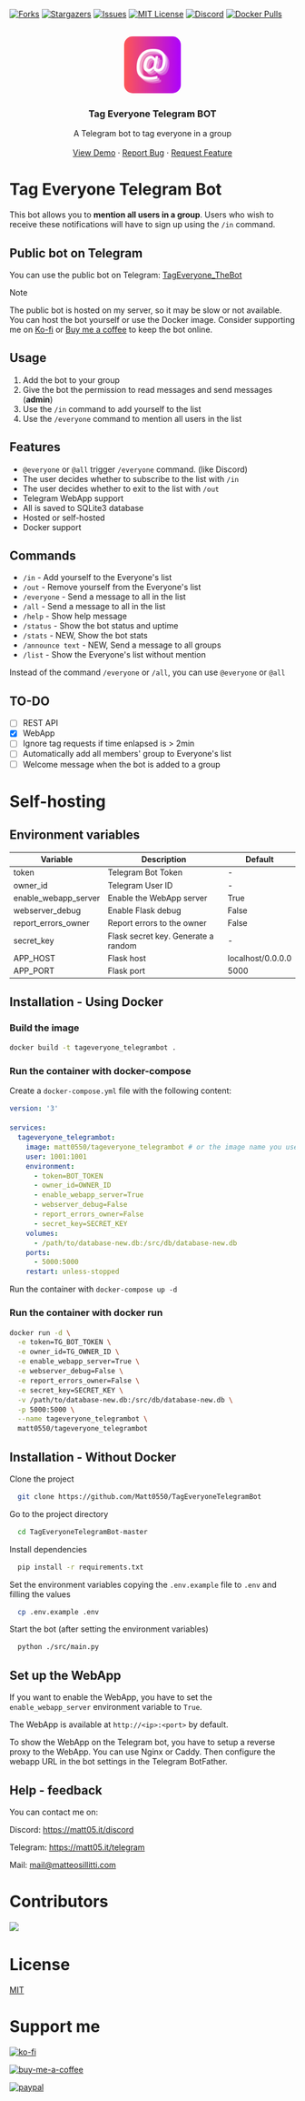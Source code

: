 [![Forks][forks-shield]][forks-url]
[![Stargazers][stars-shield]][stars-url]
[![Issues][issues-shield]][issues-url]
[![MIT License][license-shield]][license-url]
[![Discord][discord-shield]][discord-url]
[![Docker Pulls][docker-shield]][docker-url]

<!-- PROJECT LOGO -->
<br />
<div align="center">
  <a href="https://github.com/Matt0550/TagEveryoneTelegramBot">
    <img src="src/gui/static/images/logo.png" alt="Logo" width="100" height="100" style="border-radius: 15px;">
  </a>

  <h3 align="center">Tag Everyone Telegram BOT</h3>

  <p align="center">
    A Telegram bot to tag everyone in a group
    <br />
    <br />
    <a href="https://t.me/TagEveryone_TheBot">View Demo</a>
    ·
    <a href="https://github.com/Matt0550/TagEveryoneTelegramBot/issues">Report Bug</a>
    ·
    <a href="https://github.com/Matt0550/TagEveryoneTelegramBot/issues">Request Feature</a>
  </p>
</div>


# Tag Everyone Telegram Bot

This bot allows you to **mention all users in a group**. Users who wish to receive these notifications will have to sign up using the `/in` command.

## Public bot on Telegram
You can use the public bot on Telegram: [TagEveryone_TheBot](https://t.me/Tag_Everyone_TheBot)

> [!NOTE]
> The public bot is hosted on my server, so it may be slow or not available. You can host the bot yourself or use the Docker image. Consider supporting me on [Ko-fi](https://ko-fi.com/matt05) or [Buy me a coffee](https://www.buymeacoffee.com/Matt0550) to keep the bot online.

## Usage

1. Add the bot to your group
2. Give the bot the permission to read messages and send messages (**admin**)
3. Use the `/in` command to add yourself to the list
4. Use the `/everyone` command to mention all users in the list


## Features

- `@everyone` or `@all` trigger `/everyone` command. (like Discord)
- The user decides whether to subscribe to the list with `/in`
- The user decides whether to exit to the list with `/out`
- Telegram WebApp support
- All is saved to SQLite3 database
- Hosted or self-hosted
- Docker support


## Commands
- `/in` - Add yourself to the Everyone's list
- `/out` - Remove yourself from the Everyone's list
- `/everyone` - Send a message to all in the list
- `/all` - Send a message to all in the list
- `/help` - Show help message
- `/status` - Show the bot status and uptime
- `/stats` - NEW, Show the bot stats
- `/announce text` - NEW, Send a message to all groups
- `/list` - Show the Everyone's list without mention

Instead of the command `/everyone` or `/all`, you can use `@everyone` or `@all`


## TO-DO
- [ ] REST API
- [x] WebApp
- [ ] Ignore tag requests if time enlapsed is > 2min
- [ ] Automatically add all members' group to Everyone's list
- [ ] Welcome message when the bot is added to a group

# Self-hosting
## Environment variables
| Variable | Description | Default |
|----------|-------------|---------|
| token | Telegram Bot Token | - |
| owner_id | Telegram User ID | - |
| enable_webapp_server | Enable the WebApp server | True |
| webserver_debug | Enable Flask debug | False |
| report_errors_owner | Report errors to the owner | False |
| secret_key | Flask secret key. Generate a random | - |
| APP_HOST | Flask host | localhost/0.0.0.0 |
| APP_PORT | Flask port | 5000 |

## Installation - Using Docker
### Build the image
```bash
docker build -t tageveryone_telegrambot .
```
### Run the container with docker-compose
Create a `docker-compose.yml` file with the following content:

```yaml
version: '3'

services:
  tageveryone_telegrambot:
    image: matt0550/tageveryone_telegrambot # or the image name you used
    user: 1001:1001
    environment:
      - token=BOT_TOKEN
      - owner_id=OWNER_ID
      - enable_webapp_server=True
      - webserver_debug=False
      - report_errors_owner=False
      - secret_key=SECRET_KEY
    volumes:
      - /path/to/database-new.db:/src/db/database-new.db
    ports:
      - 5000:5000
    restart: unless-stopped
```

Run the container with `docker-compose up -d`

### Run the container with docker run
```bash
docker run -d \
  -e token=TG_BOT_TOKEN \
  -e owner_id=TG_OWNER_ID \
  -e enable_webapp_server=True \
  -e webserver_debug=False \
  -e report_errors_owner=False \
  -e secret_key=SECRET_KEY \
  -v /path/to/database-new.db:/src/db/database-new.db \
  -p 5000:5000 \
  --name tageveryone_telegrambot \
  matt0550/tageveryone_telegrambot
```

## Installation - Without Docker

Clone the project

```bash
  git clone https://github.com/Matt0550/TagEveryoneTelegramBot
```

Go to the project directory

```bash
  cd TagEveryoneTelegramBot-master
```

Install dependencies

```bash
  pip install -r requirements.txt
```

Set the environment variables copying the `.env.example` file to `.env` and filling the values

```bash
  cp .env.example .env
```

Start the bot (after setting the environment variables)

```bash
  python ./src/main.py
```

## Set up the WebApp
If you want to enable the WebApp, you have to set the `enable_webapp_server` environment variable to `True`.

The WebApp is available at `http://<ip>:<port>` by default.

To show the WebApp on the Telegram bot, you have to setup a reverse proxy to the WebApp. You can use Nginx or Caddy. Then configure the webapp URL in the bot settings in the Telegram BotFather.


## Help - feedback
You can contact me on:

Discord: https://matt05.it/discord

Telegram: https://matt05.it/telegram

Mail: <a href="mailto:mail@matteosillitti.com">mail@matteosillitti.com</a>

# Contributors

<!-- Copy-paste in your Readme.md file -->

<a href = "https://github.com/Matt0550/TagEveryoneTelegramBot/graphs/contributors">
  <img src = "https://contrib.rocks/image?repo=Matt0550/TagEveryoneTelegramBot"/>
</a>


# License

[MIT](https://choosealicense.com/licenses/mit/)

# Support me

[![ko-fi](https://ko-fi.com/img/githubbutton_sm.svg)](https://ko-fi.com/matt05)

[![buy-me-a-coffee](https://www.buymeacoffee.com/assets/img/custom_images/orange_img.png)](https://www.buymeacoffee.com/Matt0550)

[![paypal](https://www.paypalobjects.com/en_US/i/btn/btn_donateCC_LG.gif)](https://paypal.me/sillittimatteo)

[contributors-shield]: https://img.shields.io/github/contributors/Matt0550/TagEveryoneTelegramBot.svg?style=for-the-badge
[contributors-url]: https://github.com/Matt0550/TagEveryoneTelegramBot/graphs/contributors
[forks-shield]: https://img.shields.io/github/forks/Matt0550/TagEveryoneTelegramBot.svg?style=for-the-badge
[forks-url]: https://github.com/Matt0550/TagEveryoneTelegramBot/network/members
[stars-shield]: https://img.shields.io/github/stars/Matt0550/TagEveryoneTelegramBot.svg?style=for-the-badge
[stars-url]: https://github.com/Matt0550/TagEveryoneTelegramBot/stargazers
[issues-shield]: https://img.shields.io/github/issues/Matt0550/TagEveryoneTelegramBot.svg?style=for-the-badge
[issues-url]: https://github.com/Matt0550/TagEveryoneTelegramBot/issues
[license-shield]: https://img.shields.io/github/license/Matt0550/TagEveryoneTelegramBot.svg?style=for-the-badge
[license-url]: https://github.com/Matt0550/TagEveryoneTelegramBot/blob/master/LICENSE
[discord-shield]: https://img.shields.io/discord/828990499507404820?style=for-the-badge
[discord-url]: https://discord.gg/5WrVyQKWAr
[docker-shield]: https://img.shields.io/docker/pulls/matt0550/tageveryone_telegrambot?style=for-the-badge
[docker-url]: https://hub.docker.com/r/matt0550/tageveryone_telegrambot